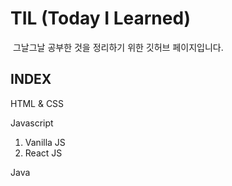 # TIL (Today I Learned)
&nbsp;그날그날 공부한 것을 정리하기 위한 깃허브 페이지입니다.

## INDEX
HTML & CSS

Javascript
1. Vanilla JS
2. React JS

Java
